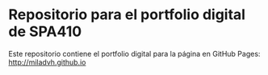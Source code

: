 # Repositorio para el portfolio digital de SPA410 

Este repositorio contiene el portfolio digital para la página en GitHub Pages: http://miladvh.github.io
